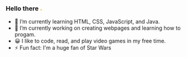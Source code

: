 
### Hello there <img src="https://raw.githubusercontent.com/ABSphreak/ABSphreak/master/gifs/Hi.gif" width="5px">

- 🌱 I’m currently learning HTML, CSS, JavaScript, and Java.
- 🔭 I’m currently working on creating webpages and learning how to progam.
- 😀 I like to code, read, and play video games in my free time.
- ⚡️ Fun fact: I'm a huge fan of Star Wars







<!---
harimrys/harimrys is a ✨ special ✨ repository because its `README.md` (this file) appears on your GitHub profile.
You can click the Preview link to take a look at your changes.
--->
